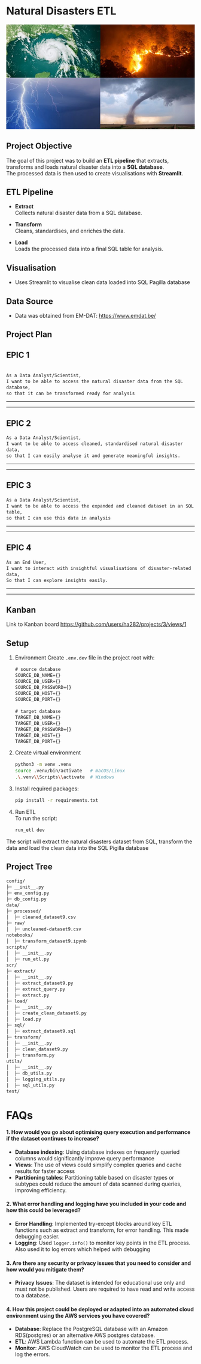 # Natural Disasters ETL
![](image.jpg)
## Project Objective

The goal of this project was to build an **ETL pipeline** that extracts, transforms and loads natural disaster data into a **SQL database**.  
The processed data is then used to create visualisations with **Streamlit**.

## ETL Pipeline

- **Extract**  
  Collects natural disaster data from a SQL database.

- **Transform**  
  Cleans, standardises, and enriches the data.  

- **Load**  
  Loads the processed data into a final SQL table for analysis.

## Visualisation

- Uses Streamlit to visualise clean data loaded into SQL Pagilla database


## Data Source
- Data was obtained from EM-DAT: https://www.emdat.be/



## Project Plan

## EPIC 1

```text

As a Data Analyst/Scientist,
I want to be able to access the natural disaster data from the SQL database,
so that it can be transformed ready for analysis
```

---
---

## EPIC 2

```text
As a Data Analyst/Scientist,
I want to be able to access cleaned, standardised natural disaster data,
so that I can easily analyse it and generate meaningful insights.
```

---
---

## EPIC 3

```text
As a Data Analyst/Scientist,
I want to be able to access the expanded and cleaned dataset in an SQL table,
so that I can use this data in analysis
```

---
---

## EPIC 4

```text
As an End User,
I want to interact with insightful visualisations of disaster-related data,
So that I can explore insights easily.

```

---
---

## Kanban
Link to Kanban board https://github.com/users/ha282/projects/3/views/1

## Setup
1. Environment
    Create `.env.dev` file in the project root with:
    ```env
    # source database
    SOURCE_DB_NAME={}
    SOURCE_DB_USER={}
    SOURCE_DB_PASSWORD={}
    SOURCE_DB_HOST={}
    SOURCE_DB_PORT={}

    # target database
    TARGET_DB_NAME={}
    TARGET_DB_USER={}
    TARGET_DB_PASSWORD={}
    TARGET_DB_HOST={}
    TARGET_DB_PORT={}
    ```
2. Create virtual environment
   
   ```bash
   python3 -m venv .venv
   source .venv/bin/activate   # macOS/Linux
   .\.venv\\Scripts\\activate  # Windows
   ```
3. Install required packages: 
   ```bash
   pip install -r requirements.txt
   ```

4. Run ETL \
To run the script:
    ```bash
    run_etl dev
    ```

The script will extract the natural disasters dataset from SQL, transform the data and load the clean data into the SQL Pigilla database

## Project Tree

  
```
config/
├─ __init__.py
├─ env_config.py
├─ db_config.py
data/
├─ processed/
│  ├─ cleaned_dataset9.csv
├─ raw/
│  ├─ uncleaned-dataset9.csv
notebooks/
│  ├─ transform_dataset9.ipynb
scripts/
│  ├─ __init__.py
│  ├─ run_etl.py
scr/
├─ extract/
│  ├─ __init__.py
│  ├─ extract_dataset9.py
│  ├─ extract_query.py
│  ├─ extract.py
├─ load/
│  ├─ __init__.py
│  ├─ create_clean_dataset9.py
│  ├─ load.py
├─ sql/
│  ├─ extract_dataset9.sql
├─ transform/
│  ├─ __init__.py
│  ├─ clean_dataset9.py
│  ├─ transform.py
utils/
│  ├─ __init__.py
│  ├─ db_utils.py
│  ├─ logging_utils.py
|  ├─ sql_utils.py
test/

```


# FAQs

#### 1. How would you go about optimising query execution and performance if the dataset continues to increase?
- **Database indexing**: 
  Using database indexes on frequently queried columns would significantly improve query performance
- **Views**: The use of views could simplify complex queries and cache results for faster access
- **Partitioning tables**: Partitioning table based on disaster types or subtypes could reduce the amount of data scanned during queries, improving efficiency.


#### 2. What error handling and logging have you included in your code and how this could be leveraged?
- **Error Handling**: Implemented try-except blocks around key ETL functions such as extract and transform, for error handling. This made debugging easier.
- **Logging**: Used `logger.info()` to monitor key points in the ETL process. Also used it to log errors which helped with debugging

#### 3. Are there any security or privacy issues that you need to consider and how would you mitigate them?
- **Privacy Issues**: The dataset is intended for educational use only and must not be published. Users are required to have read and write access to a database.

#### 4. How this project could be deployed or adapted into an automated cloud environment using the AWS services you have covered?
- **Database**: Replace the PostgreSQL database with an Amazon RDS(postgres) or an alternative AWS postgres database. 
- **ETL**: AWS Lambda function can be used to automate the ETL process.
- **Monitor**: AWS CloudWatch can be used to monitor the ETL process and log the errors.